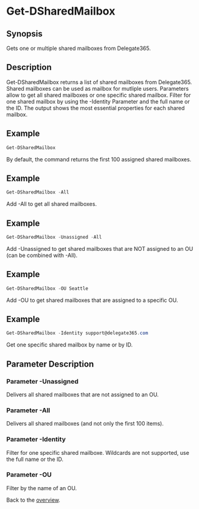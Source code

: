 # Get-DSharedMailbox

## Synopsis
Gets one or multiple shared mailboxes from Delegate365.

## Description
Get-DSharedMailbox returns a list of shared mailboxes from Delegate365.
Shared mailboxes can be used as mailbox for mutliple users.
Parameters allow to get all shared mailboxes or one specific shared mailbox. 
Filter for one shared mailbox by using the -Identity Parameter and the full name or the ID.
The output shows the most essential properties for each shared mailbox.

## Example
```powershell
Get-DSharedMailbox
```
By default, the command returns the first 100 assigned shared mailboxes.

## Example
```powershell
Get-DSharedMailbox -All
```
Add -All to get all shared mailboxes.

## Example
```powershell
Get-DSharedMailbox -Unassigned -All
```
Add -Unassigned to get shared mailboxes that are NOT assigned to an OU (can be combined with -All).

## Example
```powershell
Get-DSharedMailbox -OU Seattle
```
Add -OU to get shared mailboxes that are assigned to a specific OU.

## Example
```powershell
Get-DSharedMailbox -Identity support@delegate365.com
```
Get one specific shared mailbox by name or by ID.

## Parameter Description
### Parameter -Unassigned
Delivers all shared mailboxes that are not assigned to an OU.
### Parameter -All
Delivers all shared mailboxes (and not only the first 100 items).
### Parameter -Identity
Filter for one specific shared mailboxe. Wildcards are not supported, use the full name or the ID.
### Parameter -OU
Filter by the name of an OU.

Back to the [overview](https://github.com/delegate365/PowerShell).
